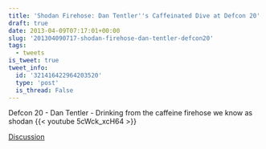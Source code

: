 ```yaml
---
title: 'Shodan Firehose: Dan Tentler''s Caffeinated Dive at Defcon 20'
draft: true
date: 2013-04-09T07:17:01+00:00
slug: '201304090717-shodan-firehose-dan-tentler-defcon20'
tags:
  - tweets
is_tweet: true
tweet_info:
  id: '321416422964203520'
  type: 'post'
  is_thread: False
---
```




Defcon 20 - Dan Tentler - Drinking from the caffeine firehose we know as shodan {{< youtube 5cWck_xcH64 >}}

[Discussion](https://x.com/sytelus/status/321416422964203520)
